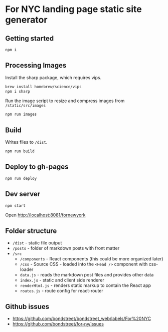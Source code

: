 
# For NYC landing page static site generator

## Getting started

```sh
npm i
```

## Processing Images

Install the sharp package, which requires vips.

```sh
brew install homebrew/science/vips
npm i sharp
```

Run the image script to resize and compress images from `/static/src/images`

```sh
npm run images
```

## Build
Writes files to `/dist`.

```sh
npm run build
```


## Deploy to gh-pages

```sh
npm run deploy
```

## Dev server

```sh
npm start
```

Open <http://localhost:8081/fornewyork>


## Folder structure

- `/dist` - static file output
- `/posts` - folder of markdown posts with front matter
- `/src`
  - `/components` - React components (this could be more organized later)
  - `/css` - Source CSS - loaded into the `<Head />` component with css-loader
  - `data.js` - reads the markdown post files and provides other data
  - `index.js` - static and client side renderer
  - `renderHtml.js` - renders static markup to contain the React app
  - `routes.js` - route config for react-router
  
## Github issues

- https://github.com/bondstreet/bondstreet_web/labels/For%20NYC
- https://github.com/bondstreet/for-ny/issues

